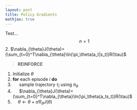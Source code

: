 ```yaml
---
layout: post
title: Policy Gradients
mathjax: true
---
```


Test...$$n=1$$
2.
$\nabla_{\theta}J(\theta)=(\sum_{t=0}^T\nabla_{\theta}\ln(\pi_\theta(a_t|s_t))R(\tau)$
>**REINFORCE**
1. Initialize $\theta$
2. **for** each episode $i$ **do**
3. $\quad$ sample trajectory ${\tau_i}$ using $\pi_\theta$
4. $\quad$ $\nabla_{\theta}J(\theta)=(\sum_{t=0}^T\nabla_{\theta}\ln(\pi_\theta(a_ts_t))R(\tau)$
5. $\quad \theta \leftarrow \theta + \alpha\nabla_{\theta}J(\theta)$ 
